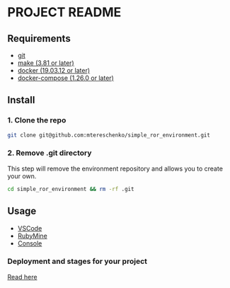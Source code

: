 # PROJECT README

## Requirements
* [git](https://git-scm.com/)
* [make (3.81 or later)](https://savannah.gnu.org/projects/make/)
* [docker (19.03.12 or later)](https://docs.docker.com/engine/install/)
* [docker-compose (1.26.0 or later)](https://docs.docker.com/compose/install/)

## Install

### 1. Clone the repo
```bash
git clone git@github.com:mtereschenko/simple_ror_environment.git
```
### 2. Remove .git directory
This step will remove the environment repository and allows you to create your own.
```bash
cd simple_ror_environment && rm -rf .git
```

## Usage
* [VSCode](./guides/visual_studio_code.md)
* [RubyMine](./guides/ruby_mine.md)
* [Console](./guides/console.md)

### Deployment and stages for your project
[Read here](./guides/stages.md)

